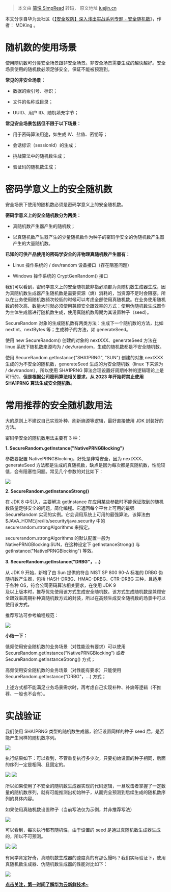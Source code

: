 > 本文由 [简悦 SimpRead](http://ksria.com/simpread/) 转码， 原文地址 [juejin.cn](https://juejin.cn/post/7309522058965614607)

本文分享自华为云社区《[【安全攻防】深入浅出实战系列专题 - 安全随机数](https://link.juejin.cn?target=https%3A%2F%2Fbbs.huaweicloud.com%2Fblogs%2F417290%3Futm_source%3Djuejin%26utm_medium%3Dbbs-ex%26utm_campaign%3Dother%26utm_content%3Dcontent "https://bbs.huaweicloud.com/blogs/417290?utm_source=juejin&utm_medium=bbs-ex&utm_campaign=other&utm_content=content")》，作者： MDKing 。

随机数的使用场景
========

使用随机数可分类安全场景跟非安全场景。非安全场景需要生成的越快越好。安全场景使用的随机数必须足够安全，保证不能被预测到。

**常见的非安全场景：**

*   数据的索引号、标识；
    
*   文件的名称或目录；
    
*   UUID、用户 ID、随机填充字节；
    

**常见安全场景包括但不限于以下场景：**

*   用于密码算法用途，如生成 IV、盐值、密钥等；
    
*   会话标识（sessionId）的生成；
    
*   挑战算法中的随机数生成；
    
*   验证码的随机数生成；
    

密码学意义上的安全随机数
============

安全场景下使用的随机数必须是密码学意义上的安全随机数。

**密码学意义上的安全随机数分为两类：**

*   真随机数产生器产生的随机数；
    
*   以真随机数产生器产生的少量随机数作为种子的密码学安全的伪随机数产生器产生的大量随机数。
    

**已知的可供产品使用的密码学安全的非物理真随机数产生器有：**

*   Linux 操作系统的 / dev/random 设备接口（存在阻塞问题）
    
*   Windows 操作系统的 CryptGenRandom() 接口
    

我们可以看到，密码学意义上的安全随机数非指必须都为真随机数生成器生成，因为真随机数生成器产生随机数是需要资源（熵）消耗的，当资源不足时会阻塞。所以在业务使用随机数频次较低的时候可以考虑全部使用真随机数。在业务使用随机数的频次高、数量大时就必须使用兼顾安全跟效率的方式：使用伪随机数生成器作为主体生成器进行随机数生成，使用真随机数周期为其设置种子（seed）。

SecureRandom 对象的生成随机数有两类方法：生成下一个随机数的方法，比如 nextInt、nextBytes 等；生成种子的方法，如 generateSeed。

使用 new SecureRandom() 创建的对象的 nextXXX、generateSeed 方法在 linux 系统下随机数来源均为 / dev/urandom，生成的随机数都是不安全随机数。

使用 SecureRandom.getInstance("SHA1PRNG", "SUN") 创建的对象 nextXXX 生成的为不安全的随机数，generateSeed 生成的为安全随机数（linux 下来源为 / dev/random），所以使用 SHA1PRNG 算法合理设置好周期补种的逻辑理论上是可行的。**但是根据公司密码算法相关要求，从 2023 年开始将禁止使用 SHA1PRNG 算法生成安全随机数。**

常用推荐的安全随机数用法
============

大的原则上不建议自己实现补种、刷新熵源等逻辑，最好直接使用 JDK 封装好的方法。

密码学安全的随机数用法主要有 3 种：

**1. SecureRandom.getInstance("****NativePRNGBlocking****")**

参数要配置 NativePRNGBlocking，好处是非常安全，因为 nextXXX、generateSeed 方法都是生成的真随机数，缺点是因为每次都是真随机数，性能较低，会有阻塞性问题。常见几个参数的对比如下：

![](https://p3-juejin.byteimg.com/tos-cn-i-k3u1fbpfcp/370985508ae8414d87fe181706bc12f8~tplv-k3u1fbpfcp-jj-mark:3024:0:0:0:q75.awebp#?w=684&h=578&s=22401&e=png&b=fefefe)

**2. SecureRandom.getInstanceStrong()**

在 JDK 8 中引入，主要解决 getInstance 在应用某些参数时不能保证取到的随机数质量足够安全的问题，简化编程。它返回每个平台上可用的最强 SecureRandom 实现的实例。它会调用系统上可用的最强算法，该算法由 $JAVA_HOME/jre/lib/security/java.security 中的 securerandom.strongAlgorithms 来指定。

securerandom.strongAlgorithms 的默认配置一般为 NativePRNGBlocking:SUN，在这种设定下 getInstanceStrong() 与 getInstance("NativePRNGBlocking") 等效。

**3. SecureRandom.getInstance("DRBG"，...)**

从 JDK 9 开始，新增了由 Sun 提供的符合 NIST SP 800 90-A 标准的 DRBG 伪随机数产生器，包括 HASH-DRBG、HMAC-DRBG、CTR-DRBG 三种，且适用于各种 OS，符合公司密码算法相关要求，在使用 JDK 9  
及以上版本时，推荐优先使用该方式生成安全随机数。该方式生成随机数是兼顾安全跟效率周期补种真随机数方式的封装，所以在高频生成安全随机数的场景中可以使用该方式。

推荐写法可参考编程规范：

![](https://p3-juejin.byteimg.com/tos-cn-i-k3u1fbpfcp/77ef4951d318408fb392d2bf5ed5ae3d~tplv-k3u1fbpfcp-jj-mark:3024:0:0:0:q75.awebp#?w=788&h=217&s=18914&e=png&b=2b2b2b)

**小结一下：**

低频使用安全随机数的业务场景（对性能没有要求）可以使用 SecureRandom.getInstance("NativePRNGBlocking") 或者 SecureRandom.getInstanceStrong() 方式；

高频使用安全随机数的业务场景（对性能有要求）只能使用 SecureRandom.getInstance("DRBG"，...) 方式；

上述方式都不能满足业务场景需求时，再考虑自己实现补种、补熵等逻辑（不推荐、一般也不会有）。

实战验证
====

我们使用 SHA1PRNG 类型的随机数生成器，验证设置同样的种子 seed 后，是否能产生同样的随机数序列。

![](https://p3-juejin.byteimg.com/tos-cn-i-k3u1fbpfcp/3181ca809df644e7b625615b7fa494d8~tplv-k3u1fbpfcp-jj-mark:3024:0:0:0:q75.awebp#?w=822&h=460&s=46149&e=png&b=2b2b2b)

执行结果如下：可以看到，不管重复执行多少次，只要初始设置的种子相同，后面的序列一定是相同、且固定的。

![](https://p3-juejin.byteimg.com/tos-cn-i-k3u1fbpfcp/5d9cd0f3031b42e48356b6c7164d1545~tplv-k3u1fbpfcp-jj-mark:3024:0:0:0:q75.awebp#?w=270&h=685&s=28317&e=png&b=2b2b2b) ![](https://p3-juejin.byteimg.com/tos-cn-i-k3u1fbpfcp/67b84751219842bd8ae1cb71cdc586e0~tplv-k3u1fbpfcp-jj-mark:3024:0:0:0:q75.awebp#?w=279&h=691&s=28611&e=png&b=2b2b2b)

所以如果使用了不安全的随机数生成器实现的代码逻辑，一旦攻击者掌握了一定数量的随机数序列，就有可能推测出初始种子，从而完全预测到后续生成的随机数序列的具体内容。

如果使用真随机数设置种子（当前写法仅为示例，并非推荐写法）

![](https://p3-juejin.byteimg.com/tos-cn-i-k3u1fbpfcp/d41eecad30c74f0b8574ba9d58067b1e~tplv-k3u1fbpfcp-jj-mark:3024:0:0:0:q75.awebp#?w=828&h=466&s=48957&e=png&b=2c2c2c)

可以看到，每次执行都有随机性，由于设置的 seed 是通过真随机数生成器生成的，所以不可预测。

![](https://p3-juejin.byteimg.com/tos-cn-i-k3u1fbpfcp/2467dd93f89b4c1496f09523b2775f95~tplv-k3u1fbpfcp-jj-mark:3024:0:0:0:q75.awebp#?w=277&h=660&s=28111&e=png&b=2b2b2b) ![](https://p3-juejin.byteimg.com/tos-cn-i-k3u1fbpfcp/74c2e4772e584b49a0b6f0ff3c8a2bec~tplv-k3u1fbpfcp-jj-mark:3024:0:0:0:q75.awebp#?w=286&h=658&s=27040&e=png&b=2b2b2b)

有同学肯定好奇，真随机数生成器的速度真的有那么慢吗？我们实际验证下，使用真随机数生成器、伪随机数生成器的性能对比如下：

![](https://p3-juejin.byteimg.com/tos-cn-i-k3u1fbpfcp/e23beb1b643f4cfb99c12c3ca5b4e4aa~tplv-k3u1fbpfcp-jj-mark:3024:0:0:0:q75.awebp#?w=847&h=561&s=54227&e=png&b=2b2b2b)

[**点击关注，第一时间了解华为云新鲜技术~**](https://link.juejin.cn?target=https%3A%2F%2Fbbs.huaweicloud.com%2Fblogs%3Futm_source%3Djuejin%26utm_medium%3Dbbs-ex%26utm_campaign%3Dother%26utm_content%3Dcontent "https://bbs.huaweicloud.com/blogs?utm_source=juejin&utm_medium=bbs-ex&utm_campaign=other&utm_content=content")